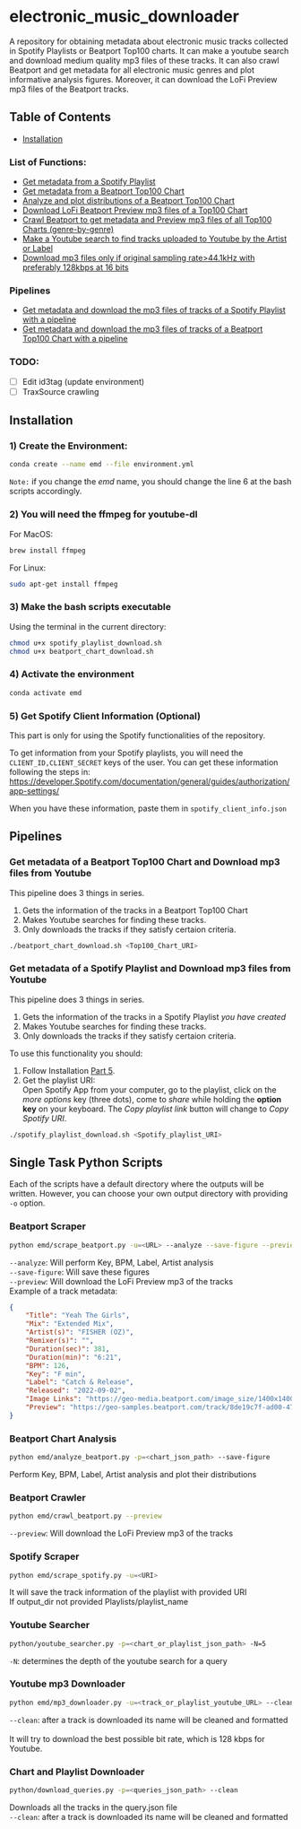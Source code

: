 # electronic_music_downloader

A repository for obtaining metadata about electronic music tracks collected in Spotify Playlists or Beatport Top100 charts. It can make a youtube search and download medium quality mp3 files of these tracks. It can also crawl Beatport and get metadata for all electronic music genres and plot informative analysis figures. Moreover, it can download the LoFi Preview mp3 files of the Beatport tracks.

## Table of Contents
* [Installation](#installation)
### List of Functions:
* [Get metadata from a Spotify Playlist](#spotify-scraper)
* [Get metadata from a Beatport Top100 Chart](#beatport-scraper)
* [Analyze and plot distributions of a Beatport Top100 Chart](#beatport-chart-analysis)
* [Download LoFi Beatport Preview mp3 files of a Top100 Chart](#beatport-scraper)
* [Crawl Beatport to get metadata and Preview mp3 files of all Top100 Charts (genre-by-genre)](#beatport-crawler)
* [Make a Youtube search to find tracks uploaded to Youtube by the Artist or Label](#youtube-searcher)
* [Download mp3 files only if original sampling rate>44.1kHz with preferably 128kbps at 16 bits](#youtube-mp3-downloader)
### Pipelines
* [Get metadata and download the mp3 files of tracks of a Spotify Playlist with a pipeline](#get-metadata-of-a-spotify-playlist-and-download-mp3-files-from-youtube)
* [Get metadata and download the mp3 files of tracks of a Beatport Top100 Chart with a pipeline](#get-metadata-of-a-beatport-top100-chart-and-download-mp3-files-from-youtube)
### TODO:
- [ ] Edit id3tag (update environment)
- [ ] TraxSource crawling

## Installation

### 1) Create the Environment:
```bash
conda create --name emd --file environment.yml
```
`Note:` if you change the *emd* name, you should change the line 6 at the bash scripts accordingly.

### 2) You will need the ffmpeg for youtube-dl

For MacOS: 
```bash
brew install ffmpeg
```
For Linux:
```bash
sudo apt-get install ffmpeg
```
### 3) Make the bash scripts executable

Using the terminal in the current directory:
```bash
chmod u+x spotify_playlist_download.sh
chmod u+x beatport_chart_download.sh
```
### 4) Activate the environment
```bash
conda activate emd
```
### 5) Get Spotify Client Information (Optional)

This part is only for using the Spotify functionalities of the repository.

To get information from your Spotify playlists, you will need the `CLIENT_ID,CLIENT_SECRET` keys of the user. You can get these information following the steps in: https://developer.Spotify.com/documentation/general/guides/authorization/app-settings/

When you have these information, paste them in `spotify_client_info.json`

## Pipelines

### Get metadata of a Beatport Top100 Chart and Download mp3 files from Youtube
This pipeline does 3 things in series.
1. Gets the information of the tracks in a Beatport Top100 Chart
2. Makes Youtube searches for finding these tracks.
3. Only downloads the tracks if they satisfy certaion criteria.

```bash
./beatport_chart_download.sh <Top100_Chart_URI>
```

### Get metadata of a Spotify Playlist and Download mp3 files from Youtube
This pipeline does 3 things in series.
1. Gets the information of the tracks in a Spotify Playlist *you have created*
2. Makes Youtube searches for finding these tracks.
3. Only downloads the tracks if they satisfy certaion criteria.

To use this functionality you should:
1. Follow Installation [Part 5](#5-get-spotify-client-information-optional).
2. Get the playlist URI:<br>
Open Spotify App from your computer, go to the playlist, click on the *more options* key (three dots), come to *share* while holding the **option key** on your keyboard. The *Copy playlist link* button will change to *Copy Spotify URI*.

```bash
./spotify_playlist_download.sh <Spotify_playlist_URI>
```

## Single Task Python Scripts
Each of the scripts have a default directory where the outputs will be written. However, you can choose your own output directory with providing `-o` option.

### Beatport Scraper
```bash
python emd/scrape_beatport.py -u=<URL> --analyze --save-figure --preview
```
`--analyze`: Will perform Key, BPM, Label, Artist analysis<br>
`--save-figure`: Will save these figures<br>
`--preview`: Will download the LoFi Preview mp3 of the tracks<br>
Example of a track metadata:
```json
{
    "Title": "Yeah The Girls",
    "Mix": "Extended Mix",
    "Artist(s)": "FISHER (OZ)",
    "Remixer(s)": "",
    "Duration(sec)": 381,
    "Duration(min)": "6:21",
    "BPM": 126,
    "Key": "F min",
    "Label": "Catch & Release",
    "Released": "2022-09-02",
    "Image Links": "https://geo-media.beatport.com/image_size/1400x1400/594a3d53-5194-46f9-8ad6-5ff3f5dc4eb0.jpg",
    "Preview": "https://geo-samples.beatport.com/track/8de19c7f-ad00-47a0-ba26-f8912875284c.LOFI.mp3"
}
```

### Beatport Chart Analysis
```bash
python emd/analyze_beatport.py -p=<chart_json_path> --save-figure
```
Perform Key, BPM, Label, Artist analysis and plot their distributions

### Beatport Crawler
```bash
python emd/crawl_beatport.py --preview
```
`--preview`: Will download the LoFi Preview mp3 of the tracks

### Spotify Scraper
```bash
python emd/scrape_spotify.py -u=<URI>
```
It will save the track information of the playlist with provided URI<br>
If output_dir not provided Playlists/playlist_name

### Youtube Searcher
```bash
python/youtube_searcher.py -p=<chart_or_playlist_json_path> -N=5
```
`-N`: determines the depth of the youtube search for a query

### Youtube mp3 Downloader
```bash
python emd/mp3_downloader.py -u=<track_or_playlist_youtube_URL> --clean
```
`--clean`: after a track is downloaded its name will be cleaned and formatted<br>
<br>
It will try to download the best possible bit rate, which is 128 kbps for Youtube.<br>

### Chart and Playlist Downloader
```bash
python/download_queries.py -p=<queries_json_path> --clean
```
Downloads all the tracks in the query.json file<br>
`--clean`: after a track is downloaded its name will be cleaned and formatted<br>
